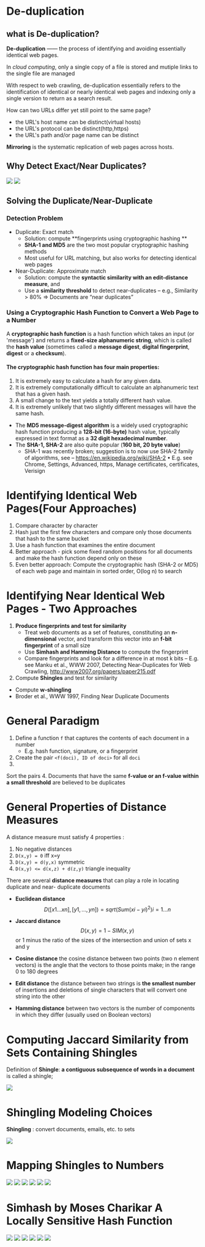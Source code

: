 # De-duplication

## what is De-duplication?

**De-duplication** —— the process of identifying and avoiding essentially identical web pages.

In _cloud computing_, only a single copy of a file is stored and mutiple links to the single file are managed

With respect to web crawling, de-duplication essentially refers to  the identification of identical or nearly identical web pages and indexing only a single version to return as a search result.

How can two URLs differ yet still point to the same page?
+ the URL's host name can be distinct(virtual hosts)
+ the URL's protocol can be distinct(http,https)
+ the URL's path and/or page name can be distinct

**Mirroring** is the systematic replication of web pages across hosts.

## Why Detect Exact/Near Duplicates?

![](/assets/05_1.png)
![](/assets/05_2.png)

## Solving the Duplicate/Near-Duplicate

### Detection Problem

+ Duplicate: Exact match
  + Solution: compute **fingerprints using cryptographic hashing**
  + **SHA-1 and MD5** are the two most popular cryptographic hashing methods
  + Most useful for URL matching, but also works for detecting identical web pages
+ Near-Duplicate: Approximate match
  + Solution: compute the **syntactic similarity with an edit-distance measure**, and
  + Use a **similarity threshold** to detect near-duplicates– e.g., Similarity > 80% => Documents are “near duplicates”

### Using a Cryptographic Hash Function to Convert a Web Page to a Number

A **cryptographic hash function** is a hash function which takes an input (or 'message') and returns a **fixed-size alphanumeric string**, which is called the **hash value** (sometimes called a **message digest**, **digital fingerprint**, **digest** ora **checksum**).

#### The cryptographic hash function has four main properties:
1. It is extremely easy to calculate a hash for any given data.
2. It is extremely computationally difficult to calculate an alphanumeric text that has a given hash.
3. A small change to the text yields a totally different hash value.
4. It is extremely unlikely that two slightly different messages will have the same hash.


+ The **MD5 message-digest algorithm** is a widely used cryptographic hash function producing a **128-bit (16-byte)** hash value, typically expressed in text format as a **32 digit hexadecimal number**.
+ The **SHA-1, SHA-2** are also quite popular (**160 bit, 20 byte value**)
  + SHA-1 was recently broken; suggestion is to now use SHA-2 family of algorithms, see – https://en.wikipedia.org/wiki/SHA-2
  • E.g. see Chrome, Settings, Advanced, https, Manage certificates, certificates, Verisign
  
# Identifying Identical Web Pages(Four Approaches)
1. Compare character by character
2. Hash just the first few characters and compare only those documents that hash to the same bucket
3. Use a hash function that examines the entire document
4. Better approach - pick some fixed random positions for all documents and make the hash function depend only on these
5. Even better approach: Compute the cryptographic hash (SHA-2 or MD5) of eachweb page and maintain in sorted order, O(log n) to search

# Identifying Near Identical Web Pages - Two Approaches

1. **Produce fingerprints and test for similarity** 
   - Treat web documents as a set of features, constituting an **n-dimensional** vector, and transform this vector into an **f-bit fingerprint** of a small size
   - Use **Simhash and Hamming Distance** to compute the fingerprint
   - Compare fingerprints and look for a difference in at most k bits
   – E.g. see Manku et al., WWW 2007, Detecting Near-Duplicates for Web Crawling, http://www2007.org/papers/paper215.pdf
2. Compute **Shingles** and test for similarity
  - Compute **w-shingling** 
  - Broder et al., WWW 1997, Finding Near Duplicate Documents 
  
# General Paradigm

1. Define a function `f` that captures the contents of each document in a number
   - E.g. hash function, signature, or a fingerprint
2. Create the pair `<f(doci), ID of doci>` for all `doci`
3. Sort the pairs
4. Documents that have the same **f-value or an f-value within a small threshold** are believed to be duplicates 

# General Properties of Distance Measures

A distance measure must satisfy 4 properties :

1. No negative distances
2. `D(x,y) = 0` iff x=y
3. `D(x,y) = d(y,x)` symmetric
4. `D(x,y) <= d(x,z) + d(z,y)` triangle inequality

There are several **distance measures** that can play a role in locating duplicate and near-duplicate documents

+ **Euclidean distance**
  $$ D([x1...xn], [y1,...,yn]) = sqrt(Sum(xi-yi)^2) i=1...n$$
  
+ **Jaccard distance**
  $$D(x,y) = 1 - SIM(x,y)$$ or 1 minus the ratio of the sizes of the intersection and union of sets x and y

+ **Cosine distance**
  the cosine distance between two points (two n element vectors) is the angle that the vectors to those points make; in the range 0 to 180 degrees

+ **Edit distance** 
   the distance between two strings is **the smallest number** of insertions and deletions of single characters that will convert one string into the other
   
+ **Hamming distance**
  between two vectors is the number of components in which they differ (usually used on Boolean vectors)
  
# Computing Jaccard Similarity from Sets Containing Shingles

Definition of **Shingle**:
**a contiguous subsequence of words in a document** is called a shingle;

![](/assets/20_05.png)

# Shingling Modeling Choices

**Shingling** : convert documents, emails, etc. to sets

![](/assets/21_05.png)

# Mapping Shingles to Numbers
![](/assets/22_05.png)
![](/assets/23_05.png)
![](/assets/24_05.png)
![](/assets/25_05.png)
![](/assets/26_05.png)
![](/assets/27_05.png)

# Simhash by Moses Charikar A Locally Sensitive Hash Function

![](/assets/28_05.png)
![](/assets/29_05.png)
![](/assets/30_05.png)
![](/assets/31_05.png)
![](/assets/32_05.png)
![](/assets/33_05.png)














